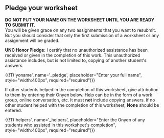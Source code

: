 ## Pledge your worksheet

**DO NOT PUT YOUR NAME ON THE WORKSHEET UNTIL YOU ARE READY TO SUBMIT IT.**  
You will be given grace on any two assignments that you want to resubmit.
But you should consider that only the first submission of a worksheet or any assignment will be graded.

**UNC Honor Pledge:**
I certify that no unauthorized assistance has been received or
given in the completion of this work.
This unauthorized assistance includes, but is not limited to, copying of another student's answers.

{{!T('yoname', name='_pledge', placeholder="Enter your full name", style="width:400px", required="required")}}

If other students helped in the completion of this worksheet,
give attribution to them by entering their Onyen below.
Help can be in the form of a work group,
online conversation, etc.
It must **not** include copying answers.
If no other student helped with the completion of this worksheet,
**None** should be entered.

{{!T('helpers', name='_helpers', placeholder="Enter the Onyen of any students who assisted in this worksheet's completion", style="width:400px", required="required")}}


